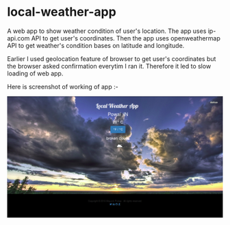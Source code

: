 # local-weather-app

A web app to show weather condition of user's location. The app uses ip-api.com API to get user's coordinates.
Then the app uses openweathermap API to get weather's condition bases on latitude and longitude.

Earlier I used geolocation feature of browser to get user's coordinates but the browser asked confirmation everytim I ran it. Therefore it led to slow loading of web app.

Here is screenshot of working of app  :- 

![Alt text](/images/working.png?raw=true "Optional Title")


